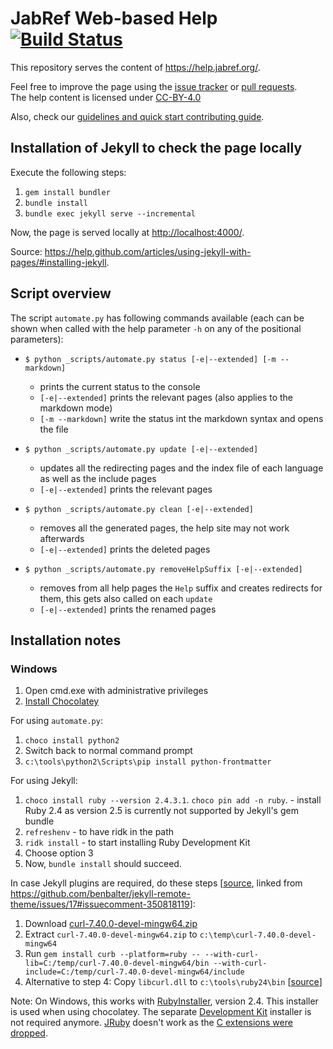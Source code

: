 # JabRef Web-based Help [![Build Status](https://travis-ci.org/JabRef/help.jabref.org.svg?branch=gh-pages)](https://travis-ci.org/JabRef/help.jabref.org)

This repository serves the content of <https://help.jabref.org/>.

Feel free to improve the page using the [issue tracker](https://github.com/JabRef/help.jabref.org/issues) or [pull requests](https://github.com/JabRef/help.jabref.org/pulls).  
The help content is licensed under [CC-BY-4.0](LICENSE.md)

Also, check our [guidelines and quick start contributing guide](CONTRIBUTING.md).

## Installation of Jekyll to check the page locally

Execute the following steps:

1. `gem install bundler`
2. `bundle install`
3. `bundle exec jekyll serve --incremental`

Now, the page is served locally at <http://localhost:4000/>.

Source: <https://help.github.com/articles/using-jekyll-with-pages/#installing-jekyll>.

## Script overview

The script `automate.py` has following commands available (each can be shown when called with the help parameter `-h` on any of the positional parameters):

- `$ python _scripts/automate.py status [-e|--extended] [-m --markdown]`
  - prints the current status to the console
  - `[-e|--extended]` prints the relevant pages (also applies to the markdown mode)
  - `[-m --markdown]` write the status int the markdown syntax and opens the file

- `$ python _scripts/automate.py update [-e|--extended]`
  - updates all the redirecting pages and the index file of each language as well as the include pages
  - `[-e|--extended]` prints the relevant pages

- `$ python _scripts/automate.py clean [-e|--extended]`
  - removes all the generated pages, the help site may not work afterwards
  - `[-e|--extended]` prints the deleted pages

- `$ python _scripts/automate.py removeHelpSuffix [-e|--extended]`
  - removes from all help pages the `Help` suffix and creates redirects for them, this gets also called on each `update`
  - `[-e|--extended]` prints the renamed pages

## Installation notes

### Windows

1. Open cmd.exe with administrative privileges
2. [Install Chocolatey](https://chocolatey.org/install)

For using `automate.py`:

1. `choco install python2`
2. Switch back to normal command prompt
3. `c:\tools\python2\Scripts\pip install python-frontmatter`

For using Jekyll:

1. `choco install ruby --version 2.4.3.1`. `choco pin add -n ruby`. - install Ruby 2.4 as version 2.5 is currently not supported by Jekyll's gem bundle
2. `refreshenv` - to have ridk in the path
3. `ridk install` - to start installing Ruby Development Kit
4. Choose option 3
5. Now, `bundle install` should succeed.

In case Jekyll plugins are required, do these steps [[source](http://blog.cloud-mes.com/2014/08/19/how-to-install-gem-curb-in-windows/), linked from <https://github.com/benbalter/jekyll-remote-theme/issues/17#issuecomment-350818119>]:

1. Download [curl-7.40.0-devel-mingw64.zip](https://curl.haxx.se/gknw.net/7.40.0/dist-w64/curl-7.40.0-devel-mingw64.zip)
2. Extract `curl-7.40.0-devel-mingw64.zip` to `c:\temp\curl-7.40.0-devel-mingw64`
3. Run `gem install curb --platform=ruby -- --with-curl-lib=C:/temp/curl-7.40.0-devel-mingw64/bin --with-curl-include=C:/temp/curl-7.40.0-devel-mingw64/include`
4. Alternative to step 4: Copy `libcurl.dll` to `c:\tools\ruby24\bin` [[source](https://stackoverflow.com/a/47754520/873282)]

Note: On Windows, this works with [RubyInstaller](http://rubyinstaller.org/downloads), version 2.4.
This installer is used when using chocolatey.
The separate [Development Kit](https://github.com/oneclick/rubyinstaller/wiki/Development-Kit) installer is not required anymore.
[JRuby](http://jruby.org/) doesn't work as the [C extensions were dropped](http://stackoverflow.com/a/32135381/873282).
